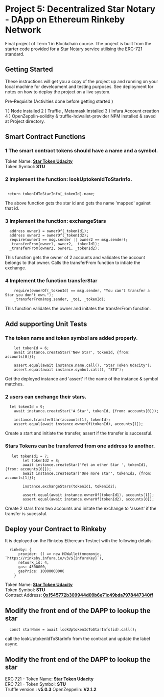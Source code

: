 # Project 5: Decentralized Star Notary  - DApp on Ethereum Rinkeby Network

Final project of Term 1 in Blockchain course. The project is built from the starter code provided for a Star Notary service utilising the ERC-721 standard. 



## Getting Started

These instructions will get you a copy of the project up and running on your local machine for development and testing purposes. See deployment for notes on how to deploy the project on a live system.


Pre-Requisite (Activities done before getting started )

1 ) Node installed 
2 ) Truffle , Metamask Installed
3 ) Infura Account creation
4 ) OpenZepplin-solidity & truffle-hdwallet-provider NPM installed & saved at Project directory.


## Smart Contract Functions

### 1 The smart contract tokens should have a name and a symbol. 


Token Name: [**Star Token Udacity**](https://rinkeby.etherscan.io/token/0x1545772b309944d09b6e71c49bda7978447340ff)  
Token Symbol: **STU**  


### 2 Implement the function: lookUptokenIdToStarInfo.

```

 return tokenIdToStarInfo[_tokenId].name;

```

The above function gets the star id and gets the name 'mapped' against that id.


### 3 Implement the function: exchangeStars

```
  address owner1 = ownerOf(_tokenId1);
  address owner2 = ownerOf(_tokenId2);
  require(owner1 == msg.sender || owner2 == msg.sender);
  _transferFrom(owner1, owner2, _tokenId1);
  _transferFrom(owner2, owner1, _tokenId2);

```

This function gets the owner of 2 accounts and validates the account belongs to that owner. Calls the transferFrom function to intiate the exchange.


### 4 Implement the function transferStar


```
    require(ownerOf(_tokenId) == msg.sender, "You can't transfer a Star you don't own.");
    _transferFrom(msg.sender, _to1, _tokenId); 

```

This function validates the owner and initates the transferFrom function.


## Add supporting Unit Tests


### The token name and token symbol are added properly.

```
    let tokenId = 6;
    await instance.createStar('New Star', tokenId, {from: accounts[0]});

    assert.equal(await instance.name.call(), "Star Token Udacity");
    assert.equal(await instance.symbol.call(), "STU");
```

Get the deployed instance and 'assert' if the name of the instance & symbol matches.

### 2 users can exchange their stars.


```
  let tokenId = 9;
    await instance.createStar('A Star', tokenId, {from: accounts[0]});

    instance.transferStar(accounts[1], tokenId);
    assert.equal(await instance.ownerOf(tokenId), accounts[1]);

```

Create a start and initiate the transfer, assert if the transfer is successful.

### Stars Tokens can be transferred from one address to another.



```
   let tokenId1 = 7;
        let tokenId2 = 8;
        await instance.createStar('Yet an other Star ', tokenId1, {from: accounts[0]});
        await instance.createStar('One more star', tokenId2, {from: accounts[1]});

        instance.exchangeStars(tokenId1, tokenId2);

        assert.equal(await instance.ownerOf(tokenId1), accounts[1]);
        assert.equal(await instance.ownerOf(tokenId2), accounts[0]);

```

Create 2 stars from two accounts and initate the exchange to 'assert' if the transfer is sucessful.


## Deploy your Contract to Rinkeby

It is deployed on the Rinkeby Ethereum Testnet with the following details:



```
  rinkeby: {
      provider: () => new HDWallet(mnemonic, `https://rinkeby.infura.io/v3/${infuraKey}`),
      network_id: 4,       
      gas: 4500000,   
      gasPrice: 10000000000
    }
```

Token Name: [**Star Token Udacity**](https://rinkeby.etherscan.io/token/0x1545772b309944d09b6e71c49bda7978447340ff)  
Token Symbol: **STU**  
Contract Address: [**0x1545772b309944d09b6e71c49bda7978447340ff**](https://rinkeby.etherscan.io/address/0x1545772b309944d09b6e71c49bda7978447340ff)


## Modify the front end of the DAPP to lookup the star

```
  const starName = await lookUptokenIdToStarInfo(id).call();
```
call the lookUptokenIdToStarInfo from the contract and update the label async.


## Modify the front end of the DAPP to lookup the star

ERC 721 - Token Name: [**Star Token Udacity**](https://rinkeby.etherscan.io/token/0x1545772b309944d09b6e71c49bda7978447340ff)  
ERC 721 - Token Symbol: **STU**  
Truffle version : **v5.0.3**
OpenZeppelin: **V2.1.2**